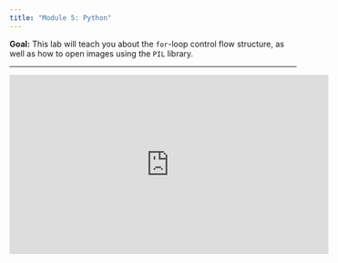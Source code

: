```yaml
---
title: "Module 5: Python"
---
```


**Goal:** This lab will teach you about the `for`-loop control flow structure, as well as how to open images using the `PIL` library.

<hr/>

<iframe width="560" height="315" src="https://www.youtube.com/embed/UZtf6KKczS4" frameborder="0" allow="accelerometer; autoplay; clipboard-write; encrypted-media; gyroscope; picture-in-picture" allowfullscreen></iframe>
